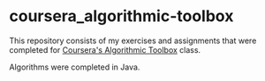 # coursera_algorithmic-toolbox

This repository consists of my exercises and assignments that were completed for [Coursera's Algorithmic Toolbox](https://www.coursera.org/learn/algorithmic-toolbox) class.

Algorithms were completed in Java.

